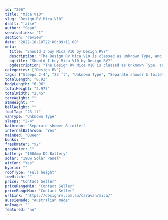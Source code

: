 ```yaml
---
id: "206"
title: "Mica V10"
slug: "Design-RV-Mica-V10"
draft: "false"
author: "Sean"
seealsolinks: "1"
section: "review"
date: "2022-10-10T22:00:09+11:00"
meta:
  title: "Should I buy Mica V10 by Design RV?"
  description: "The Design RV Mica V10 is classed as Unknown Type, and sleeps 2-4 people. It is Australian made and comes in at 23 ft. It generally has Separate shower & toilet."
  ogtitle: "Should I buy Mica V10 by Design RV?"
  ogdescription: "The Design RV Mica V10 is classed as Unknown Type, and sleeps 2-4 people. It is Australian made and comes in at 23 ft. It generally has Separate shower & toilet."
categories: ["Design RV"]
tags: ["Sleeps 2-4", "23 ft", "Unknown Type", "Separate shower & toilet", "Full height", "Price Unknown"]
totalLength: "8.92"
bodyLength: "6.96"
totalHeight: "2.975"
totalWidth: "2.45"
tareWeight: ""
atmWeight: ""
ballWeight: ""
footTag: "23 ft"
vanType: "Unknown Type"
sleeps: "2-4"
bathroom: "Separate shower & toilet"
internalBathroom: "Yes"
mainBed: "Queen"
bunks: ""
freshWater: "x2"
greyWater: ""
battery: "100Amp DC Battery"
solar: "190w Solar Panel"
airCon: "Yes"
hybrid: ""
roofType: "Full height"
towHitch: ""
price: "Contact Seller"
priceRangeMin: "Contact Seller"
priceRangeMax: "Contact Seller"
urlLink: "https://designrv.com.au/caravan/mica/"
aussieMade: "Australian made"
noImage: ""
featured: "no"
---
```

